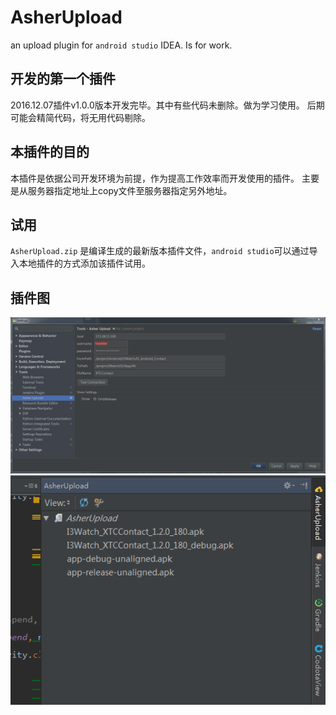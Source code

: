 # AsherUpload

an upload plugin for `android studio` IDEA. Is for work.

## 开发的第一个插件

2016.12.07插件v1.0.0版本开发完毕。其中有些代码未删除。做为学习使用。
后期可能会精简代码，将无用代码剔除。

## 本插件的目的

本插件是依据公司开发环境为前提，作为提高工作效率而开发使用的插件。
主要是从服务器指定地址上copy文件至服务器指定另外地址。

## 试用

`AsherUpload.zip` 是编译生成的最新版本插件文件，`android studio`可以通过导入本地插件的方式添加该插件试用。

## 插件图
![plugin3](https://raw.githubusercontent.com/AsherYang/AsherUpload/master/screenshot/plugin03.png)
![plugin2](https://raw.githubusercontent.com/AsherYang/AsherUpload/master/screenshot/plugin02.png)
